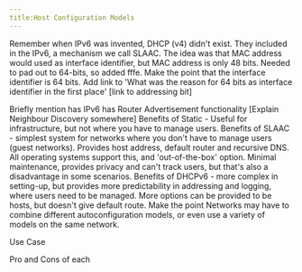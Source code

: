 ```yaml
---
title:Host Configuration Models
---
```

Remember when IPv6 was invented, DHCP (v4) didn't exist. They included in the IPv6, a mechanism we call SLAAC. The idea was that MAC address would used as interface identifier, but MAC address is only 48 bits. Needed to pad out to 64-bits, so added fffe. 
Make the point that the interface identifier is 64 bits. Add link to 'What was the reason for 64 bits as interface identifier in the first place' [link to addressing bit]

Briefly mention has IPv6 has Router Advertisement functionality [Explain Neighbour Discovery somewhere]
Benefits of Static - Useful for infrastructure, but not where you have to manage users.
Benefits of SLAAC - simplest system for networks where you don't have to manage users (guest networks). Provides host address, default router and recursive DNS. All operating systems support this, and 'out-of-the-box' option. Minimal maintenance, provides privacy and can't track users, but that's also a disadvantage in some scenarios.
Benefits of DHCPv6 - more complex in setting-up, but provides more predictability in addressing and logging, where users need to be managed. More options can be provided to be hosts, but doesn't give default route. 
Make the point Networks may have to combine different autoconfiguration models, or even use a variety of models on the same network.

Use Case 

Pro and Cons of each
